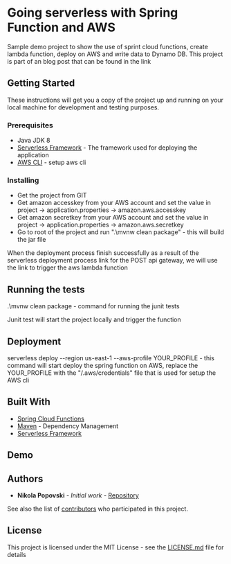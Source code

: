 # Going serverless with Spring Function and AWS

Sample demo project to show the use of sprint cloud functions, create lambda function, deploy on AWS and write data to Dynamo DB. 
This project is part of an blog post that can be found in the link 

## Getting Started

These instructions will get you a copy of the project up and running on your local machine for development and testing purposes.

### Prerequisites

* Java JDK 8
* [Serverless Framework](https://www.serverless.com/framework/docs/providers/aws/guide/installation/) - The framework used for deploying the application
* [AWS CLI](https://docs.aws.amazon.com/cli/latest/userguide/cli-chap-configure.html) - setup aws cli

### Installing

* Get the project from GIT
* Get amazon accesskey from your AWS account and set the value in project -> application.properties -> amazon.aws.accesskey
* Get amazon secretkey from your AWS account and set the value in project -> application.properties -> amazon.aws.secretkey
* Go to root of the project and run ".\mvnw clean package" - this will build the jar file

When the deployment process finish successfully as a result of the serverless deployment process link for the POST api gateway, we will use the link to trigger the aws lambda function

## Running the tests

.\mvnw clean package - command for running the junit tests

Junit test will start the project locally and trigger the function

## Deployment

serverless deploy --region us-east-1 --aws-profile YOUR_PROFILE - this command will start deploy the spring function on AWS, replace the YOUR_PROFILE with the "/.aws/credentials" file that is used for setup the AWS cli

## Built With

* [Spring Cloud Functions](https://spring.io/projects/spring-cloud-function)
* [Maven](https://maven.apache.org/) - Dependency Management
* [Serverless Framework](https://www.serverless.com/framework/docs/providers/aws/guide/installation/)

## Demo



## Authors

* **Nikola Popovski** - *Initial work* - [Repository](https://github.com/popovski)

See also the list of [contributors](https://github.com/your/project/contributors) who participated in this project.

## License

This project is licensed under the MIT License - see the [LICENSE.md](LICENSE.md) file for details
